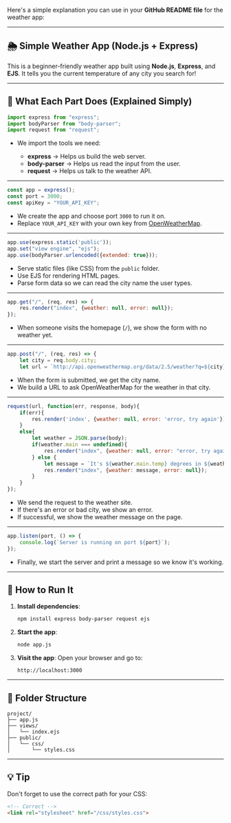 Here's a simple explanation you can use in your **GitHub README file** for the weather app:

---

## 🌦️ Simple Weather App (Node.js + Express)

This is a beginner-friendly weather app built using **Node.js**, **Express**, and **EJS**. It tells you the current temperature of any city you search for!

---

## 📁 What Each Part Does (Explained Simply)

```js
import express from "express";
import bodyParser from "body-parser";
import request from "request";
```

* We import the tools we need:

  * **express** → Helps us build the web server.
  * **body-parser** → Helps us read the input from the user.
  * **request** → Helps us talk to the weather API.

---

```js
const app = express();
const port = 3000;
const apiKey = "YOUR_API_KEY";
```

* We create the app and choose port `3000` to run it on.
* Replace `YOUR_API_KEY` with your own key from [OpenWeatherMap](https://openweathermap.org/).

---

```js
app.use(express.static('public'));
app.set("view engine", "ejs");
app.use(bodyParser.urlencoded({extended: true}));
```

* Serve static files (like CSS) from the `public` folder.
* Use EJS for rendering HTML pages.
* Parse form data so we can read the city name the user types.

---

```js
app.get("/", (req, res) => {
    res.render("index", {weather: null, error: null});
});
```

* When someone visits the homepage (`/`), we show the form with no weather yet.

---

```js
app.post("/", (req, res) => {
    let city = req.body.city;
    let url = `http://api.openweathermap.org/data/2.5/weather?q=${city}&appid=${apiKey}`;
```

* When the form is submitted, we get the city name.
* We build a URL to ask OpenWeatherMap for the weather in that city.

---

```js
request(url, function(err, response, body){
    if(err){
        res.render('index', {weather: null, error: 'error, try again'});
    }
    else{
        let weather = JSON.parse(body);
        if(weather.main === undefined){
            res.render("index", {weather: null, error: "error, try again"});
        } else {
            let message = `It's ${weather.main.temp} degrees in ${weather.name}!`;
            res.render("index", {weather: message, error: null});
        }
    }
});
```

* We send the request to the weather site.
* If there's an error or bad city, we show an error.
* If successful, we show the weather message on the page.

---

```js
app.listen(port, () => {
    console.log(`Server is running on port ${port}`);
});
```

* Finally, we start the server and print a message so we know it's working.

---

## 🧪 How to Run It

1. **Install dependencies**:

   ```bash
   npm install express body-parser request ejs
   ```

2. **Start the app**:

   ```bash
   node app.js
   ```

3. **Visit the app**:
   Open your browser and go to:

   ```
   http://localhost:3000
   ```

---

## 🧱 Folder Structure

```
project/
├── app.js
├── views/
│   └── index.ejs
├── public/
│   └── css/
│       └── styles.css
```

---

## 💡 Tip

Don't forget to use the correct path for your CSS:

```html
<!-- Correct -->
<link rel="stylesheet" href="/css/styles.css">

